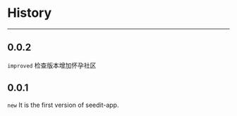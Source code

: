 # History

---

## 0.0.2

`improved` 检查版本增加怀孕社区

## 0.0.1

`new` It is the first version of seedit-app.
